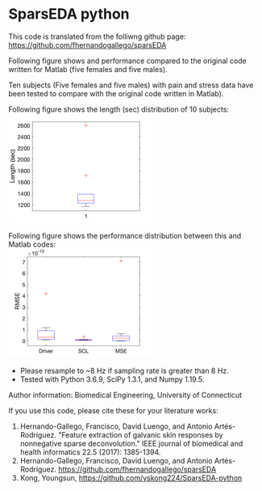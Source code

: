 # SparsEDA python

This code is translated from the folliwng github page:
https://github.com/fhernandogallego/sparsEDA

Following figure shows and performance compared to the original code written for Matlab (five females and five males).

Ten subjects (Five females and five males) with pain and stress data have been tested to compare with the original code written in Matlab).

Following figure shows the length (sec) distribution of 10 subjects:<br>
<img src="time_plot.png" width=288 height=216>

Following figure shows the performance distribution between this and Matlab codes:<br>
<img src="rmse_plot.png" width=288 height=216>

* Please resample to ~8 Hz if sampling rate is greater than 8 Hz.
* Tested with Python 3.6.9, SciPy 1.3.1, and Numpy 1.19.5.

Author information:
Biomedical Engineering, University of Connecticut

If you use this code, please cite these for your literature works:
1. Hernando-Gallego, Francisco, David Luengo, and Antonio Artés-Rodríguez. "Feature extraction of galvanic skin responses by nonnegative sparse deconvolution." IEEE journal of biomedical and health informatics 22.5 (2017): 1385-1394.
2. Hernando-Gallego, Francisco, David Luengo, and Antonio Artés-Rodríguez. https://github.com/fhernandogallego/sparsEDA
3. Kong, Youngsun, https://github.com/yskong224/SparsEDA-python


